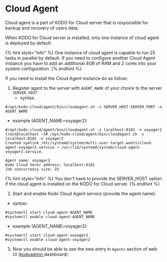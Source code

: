 # Cloud Agent

Cloud agent is a part of KODO for Cloud server that is responsible for backup and recovery of users data.

When KODO for Cloud server is installed, only one instance of cloud agent is deployed by default. 

{% hint style="info" %}
One instance of cloud agent is capable to run 25 tasks in parallel by default. If you need to configure another Cloud Agent instance you have to add an additional 4GB of RAM and 2 cores into your system configuration.
{% endhint %}

If you need to install the Cloud Agent instance do as follow:

1. Register agent to the server with `AGENT_NAME` of your choice to the server `SERVER_HOST` 
   * syntax:

```text
#/opt/kodo-cloud/agent/bin/cloudagent.sh -s SERVER_HOST:SERVER_PORT -n AGENT_NAME
```

* example \(AGENT\_NAME=voyager2\):

```text
#/opt/kodo-cloud/agent/bin/cloudagent.sh -s localhost:8181 -n voyager2
[root@localhost ~]# /opt/kodo-cloud/agent/bin/cloudagent.sh -s localhost:8181 -n voyager2
Created symlink /etc/systemd/system/multi-user.target.wants/cloud-agent-voyager2.service → /usr/lib/systemd/system/cloud-agent-voyager2.service.

Agent name: voyager2
Kodo Cloud Serer address: localhost:8181
Job concurrency size: 25
```

{% hint style="info" %}
You don't have to provide the SERVER\_HOST option if the cloud agent is installed on the KODO for Cloud server.
{% endhint %}

2. Start and enable Kodo Cloud Agent service \(provide the agent name\).

* syntax:

```text
#systemctl start cloud-agent-AGENT_NAME
#systemctl enable cloud-agent-AGENT_NAME
```

* example \(AGENT\_NAME=voyager2\):

```text
#systemctl start cloud-agent-voyager2
#systemctl enable cloud-agent-voyager2
```

3. Now you should be able to see the new entry in `Agents` section of web UI \([kodoadmin ](../administration/dashboard.md)dashboard\)

